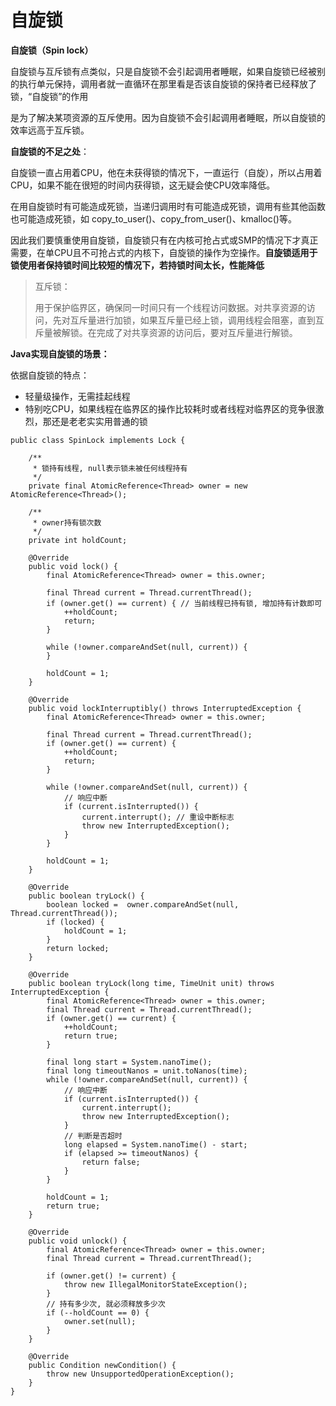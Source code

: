 # 自旋锁

**自旋锁（Spin lock）**

自旋锁与互斥锁有点类似，只是自旋锁不会引起调用者睡眠，如果自旋锁已经被别的执行单元保持，调用者就一直循环在那里看是否该自旋锁的保持者已经释放了锁，“自旋锁”的作用

是为了解决某项资源的互斥使用。因为自旋锁不会引起调用者睡眠，所以自旋锁的效率远高于互斥锁。

**自旋锁的不足之处**：

自旋锁一直占用着CPU，他在未获得锁的情况下，一直运行（自旋），所以占用着CPU，如果不能在很短的时间内获得锁，这无疑会使CPU效率降低。

在用自旋锁时有可能造成死锁，当递归调用时有可能造成死锁，调用有些其他函数也可能造成死锁，如 copy\_to\_user\(\)、copy\_from\_user\(\)、kmalloc\(\)等。

因此我们要慎重使用自旋锁，自旋锁只有在内核可抢占式或SMP的情况下才真正需要，在单CPU且不可抢占式的内核下，自旋锁的操作为空操作。**自旋锁适用于锁使用者保持锁时间比较短的情况下，若持锁时间太长，性能降低**

> 互斥锁：
>
> 用于保护临界区，确保同一时间只有一个线程访问数据。对共享资源的访问，先对互斥量进行加锁，如果互斥量已经上锁，调用线程会阻塞，直到互斥量被解锁。在完成了对共享资源的访问后，要对互斥量进行解锁。

**Java实现自旋锁的场景：**

依据自旋锁的特点：

* 轻量级操作，无需挂起线程
* 特别吃CPU，如果线程在临界区的操作比较耗时或者线程对临界区的竞争很激烈，那还是老老实实用普通的锁

```text
public class SpinLock implements Lock {

    /**
     * 锁持有线程, null表示锁未被任何线程持有
     */
    private final AtomicReference<Thread> owner = new AtomicReference<Thread>();

    /**
     * owner持有锁次数
     */
    private int holdCount;

    @Override
    public void lock() {
        final AtomicReference<Thread> owner = this.owner;

        final Thread current = Thread.currentThread();
        if (owner.get() == current) { // 当前线程已持有锁, 增加持有计数即可
            ++holdCount;
            return;
        }

        while (!owner.compareAndSet(null, current)) {
        }

        holdCount = 1;
    }

    @Override
    public void lockInterruptibly() throws InterruptedException {
        final AtomicReference<Thread> owner = this.owner;

        final Thread current = Thread.currentThread();
        if (owner.get() == current) {
            ++holdCount;
            return;
        }

        while (!owner.compareAndSet(null, current)) {
            // 响应中断
            if (current.isInterrupted()) {
                current.interrupt(); // 重设中断标志
                throw new InterruptedException();
            }
        }

        holdCount = 1;
    }

    @Override
    public boolean tryLock() {
        boolean locked =  owner.compareAndSet(null, Thread.currentThread());
        if (locked) {
            holdCount = 1;
        }
        return locked;
    }

    @Override
    public boolean tryLock(long time, TimeUnit unit) throws InterruptedException {
        final AtomicReference<Thread> owner = this.owner;
        final Thread current = Thread.currentThread();
        if (owner.get() == current) {
            ++holdCount;
            return true;
        }

        final long start = System.nanoTime();
        final long timeoutNanos = unit.toNanos(time);
        while (!owner.compareAndSet(null, current)) {
            // 响应中断
            if (current.isInterrupted()) {
                current.interrupt();
                throw new InterruptedException();
            }
            // 判断是否超时
            long elapsed = System.nanoTime() - start;
            if (elapsed >= timeoutNanos) {
                return false;
            }
        }

        holdCount = 1;
        return true;
    }

    @Override
    public void unlock() {
        final AtomicReference<Thread> owner = this.owner;
        final Thread current = Thread.currentThread();

        if (owner.get() != current) {
            throw new IllegalMonitorStateException();
        }
        // 持有多少次, 就必须释放多少次
        if (--holdCount == 0) {
            owner.set(null);
        }
    }

    @Override
    public Condition newCondition() {
        throw new UnsupportedOperationException();
    }
}
```

